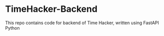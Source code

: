 # TimeHacker-Backend
 This repo contains code for backend of Time Hacker, written using FastAPI Python
